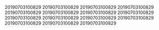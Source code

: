 20190703100829
20190703100829
20190703100829
20190703100829
20190703100829
20190703100829
20190703100829
20190703100829
20190703100829
20190703100829
20190703100829
20190703100829
20190703100829
20190703100829
20190703100829
